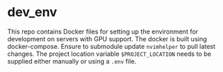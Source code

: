 # dev_env
This repo contains Docker files for setting up the environment for development on servers with GPU support. The docker is built using docker-compose. Ensure to submodule update `nvimhelper` to pull latest changes. The project location variable `$PROJECT_LOCATION` needs to be supplied either manually or using a `.env` file. 
